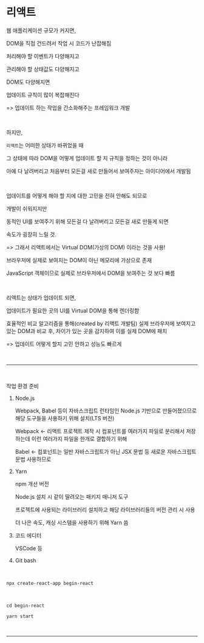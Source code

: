 # 리액트

웹 애플리케이션 규모가 커지면,

DOM을 직접 건드려서 작업 시 코드가 난잡해짐

처리해야 할 이벤트가 다양해지고 

관리해야 할 상태값도 다양해지고 

DOM도 다양해지면 

업데이트 규칙이 많이 복잡해진다

=> 업데이트 하는 작업을 간소화해주는 프레임워크 개발

<br />

하지만,

`리액트`는 어떠한 상태가 바뀌었을 때 

그 상태에 따라 DOM을 어떻게 업데이트 할 지 규칙을 정하는 것이 아니라 

아예 다 날려버리고 처음부터 모든걸 새로 만들어서 보여주자는 아이디어에서 개발됨

<br />

업데이트를 어떻게 해야 할 지에 대한 고민을 전혀 안해도 되므로

개발이 쉬워지지만

동적인 UI를 보여주기 위해 모든걸 다 날려버리고 모든걸 새로 만들게 되면

속도가 굉장히 느릴 것.

=> 그래서 리액트에서는 Virtual DOM(가상의 DOM) 이라는 것을 사용!

브라우저에 실제로 보여지는 DOM이 아닌 메모리에 가상으로 존재

JavaScript 객체이므로 실제로 브라우저에서 DOM을 보여주는 것 보다 빠름

<br />

리액트는 상태가 업데이트 되면,

업데이트가 필요한 곳의 UI를 Virtual DOM을 통해 렌더링함

효율적인 비교 알고리즘을 통해(created by 리액트 개발팀) 실제 브라우저에 보여지고 있는 DOM과 비교 후, 차이가 있는 곳을 감지하여 이를 실제 DOM에 패치

=> 업데이트 어떻게 할지 고민 안하고 성능도 빠르게

<br />

---

<br />

작업 환경 준비

1. Node.js

   Webpack, Babel 등이 자바스크립트 런타임인 Node.js 기반으로 만들어졌으므로 해당 도구들을 사용하기 위해 설치(LTS 버전)

   Webpack <- 리액트 프로젝트 제작 시 컴포넌트를 여러가지 파일로 분리해서 저장하는데 이런 여러가지 파일을 한개로 결합하기 위해

   Babel <- 컴포넌트는 일반 자바스크립트가 아닌 JSX 문법 등 새로운 자바스크립트 문법 사용하므로

2. Yarn

   npm 개선 버전

   Node.js 설치 시 같이 딸려오는 패키지 매니저 도구

   프로젝트에 사용되는 라이브러리 설치하고 해당 라이브러리들의 버전 관리 시 사용

   더 나은 속도, 캐싱 시스템을 사용하기 위해 Yarn 씀

3. 코드 에디터

   VSCode 등

4. Git bash

<br />

`npx create-react-app begin-react`

<br />

`cd begin-react`

`yarn start`

<br />

---

